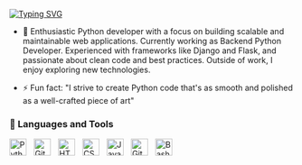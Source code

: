 [![Typing SVG](https://readme-typing-svg.demolab.com/?lines=Hi,+This+is+Haneen+Hamchou;Web+Python+Engineer)](https://git.io/typing-svg)

- 👀 Enthusiastic Python developer with a focus on building scalable and maintainable web applications.
      Currently working as Backend Python Developer. Experienced with frameworks like Django and Flask,
      and passionate about clean code and best practices.
      Outside of work, I enjoy exploring new technologies.

- ⚡ Fun fact: "I strive to create Python code that's as smooth and polished as a well-crafted piece of art"
### 🧰 Languages and Tools

<img align="left" alt="Python" width="30px" style="padding-right:10px;" src="https://cdn.jsdelivr.net/gh/devicons/devicon/icons/python/python-plain.svg" />
<img align="left" alt="Git" width="30px" style="padding-right:10px;" src="https://cdn.jsdelivr.net/gh/devicons/devicon/icons/git/git-original.svg" />
<img align="left" alt="HTML" width="30px" style="padding-right:10px;" src="https://cdn.jsdelivr.net/gh/devicons/devicon/icons/html5/html5-plain.svg" />
<img align="left" alt="CSS" width="30px" style="padding-right:10px;" src="https://cdn.jsdelivr.net/gh/devicons/devicon/icons/css3/css3-plain.svg" />
<img align="left" alt="JavaScript" width="30px" style="padding-right:10px;" src="https://cdn.jsdelivr.net/gh/devicons/devicon/icons/javascript/javascript-plain.svg" />
<img align="left" alt="GitHub" width="30px" style="padding-right:10px;" src="https://cdn.jsdelivr.net/gh/devicons/devicon/icons/github/github-original.svg" />
<img align="left" alt="Bash" width="30px" style="padding-right:10px;" src="https://cdn.jsdelivr.net/gh/devicons/devicon/icons/bash/bash-original.svg" />
<br />

<!---
HaneenHamchou/HaneenHamchou is a ✨ special ✨ repository because its `README.md` (this file) appears on your GitHub profile.

--->
